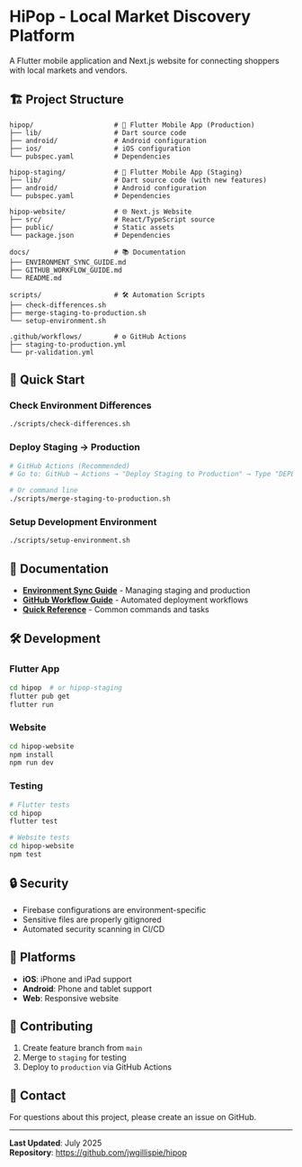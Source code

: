 # HiPop - Local Market Discovery Platform

A Flutter mobile application and Next.js website for connecting shoppers with local markets and vendors.

## 🏗️ Project Structure

```
hipop/                    # 📱 Flutter Mobile App (Production)
├── lib/                  # Dart source code
├── android/              # Android configuration
├── ios/                  # iOS configuration
└── pubspec.yaml          # Dependencies

hipop-staging/            # 🧪 Flutter Mobile App (Staging)
├── lib/                  # Dart source code (with new features)
├── android/              # Android configuration
└── pubspec.yaml          # Dependencies

hipop-website/            # 🌐 Next.js Website
├── src/                  # React/TypeScript source
├── public/               # Static assets
└── package.json          # Dependencies

docs/                     # 📚 Documentation
├── ENVIRONMENT_SYNC_GUIDE.md
├── GITHUB_WORKFLOW_GUIDE.md
└── README.md

scripts/                  # 🛠️ Automation Scripts
├── check-differences.sh
├── merge-staging-to-production.sh
└── setup-environment.sh

.github/workflows/        # ⚙️ GitHub Actions
├── staging-to-production.yml
└── pr-validation.yml
```

## 🚀 Quick Start

### Check Environment Differences
```bash
./scripts/check-differences.sh
```

### Deploy Staging → Production
```bash
# GitHub Actions (Recommended)
# Go to: GitHub → Actions → "Deploy Staging to Production" → Type "DEPLOY"

# Or command line
./scripts/merge-staging-to-production.sh
```

### Setup Development Environment
```bash
./scripts/setup-environment.sh
```

## 📖 Documentation

- **[Environment Sync Guide](docs/ENVIRONMENT_SYNC_GUIDE.md)** - Managing staging and production
- **[GitHub Workflow Guide](docs/GITHUB_WORKFLOW_GUIDE.md)** - Automated deployment workflows
- **[Quick Reference](docs/README.md)** - Common commands and tasks

## 🛠️ Development

### Flutter App
```bash
cd hipop  # or hipop-staging
flutter pub get
flutter run
```

### Website
```bash
cd hipop-website
npm install
npm run dev
```

### Testing
```bash
# Flutter tests
cd hipop
flutter test

# Website tests
cd hipop-website
npm test
```

## 🔒 Security

- Firebase configurations are environment-specific
- Sensitive files are properly gitignored
- Automated security scanning in CI/CD

## 📱 Platforms

- **iOS**: iPhone and iPad support
- **Android**: Phone and tablet support  
- **Web**: Responsive website

## 🤝 Contributing

1. Create feature branch from `main`
2. Merge to `staging` for testing
3. Deploy to `production` via GitHub Actions

## 📧 Contact

For questions about this project, please create an issue on GitHub.

---

**Last Updated**: July 2025  
**Repository**: https://github.com/jwgillispie/hipop
